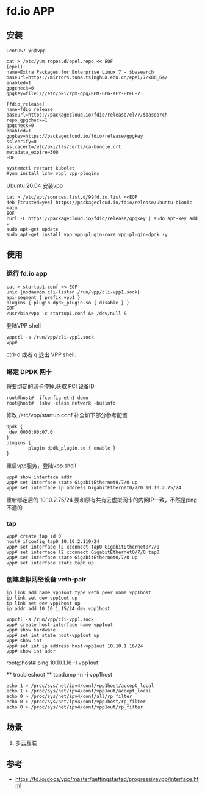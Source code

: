 # fd.io APP

## 安装

```
CentOS7 安装vpp 

cat > /etc/yum.repos.d/epel.repo << EOF
[epel]
name=Extra Packages for Enterprise Linux 7 - $basearch
baseurl=https://mirrors.tuna.tsinghua.edu.cn/epel/7/x86_64/
enabled=1
gpgcheck=0
gpgkey=file:///etc/pki/rpm-gpg/RPM-GPG-KEY-EPEL-7

[fdio_release]
name=fdio_release
baseurl=https://packagecloud.io/fdio/release/el/7/$basearch
repo_gpgcheck=1
gpgcheck=0
enabled=1
gpgkey=https://packagecloud.io/fdio/release/gpgkey
sslverify=0
sslcacert=/etc/pki/tls/certs/ca-bundle.crt
metadata_expire=300
EOF

systemctl restart kubelet
#yum install lshw vppl vpp-plugins

```
Ubuntu 20.04 安装vpp

```
cat > /etc/apt/sources.list.d/99fd.io.list <<EOF
deb [trusted=yes] https://packagecloud.io/fdio/release/ubuntu bionic main
EOF
curl -L https://packagecloud.io/fdio/release/gpgkey | sudo apt-key add -
sudo apt-get update
sudo apt-get install vpp vpp-plugin-core vpp-plugin-dpdk -y
```

## 使用

### 运行 fd.io app
```
cat > startup1.conf << EOF
unix {nodaemon cli-listen /run/vpp/cli-vpp1.sock}
api-segment { prefix vpp1 }
plugins { plugin dpdk_plugin.so { disable } }
EOF
/usr/bin/vpp -c startup1.conf &> /dev/null &
```


登陆VPP shell 

```
vppctl -s /run/vpp/cli-vpp1.sock
vpp# 
```

ctrl-d 或者 q 退出 VPP shell.


### 绑定 DPDK 网卡

将要绑定的网卡停掉,获取 PCI 设备ID 

```
root@host#  ifconfig eth1 down
root@host#  lshw -class network -businfo 
```

修改 /etc/vpp/startup.conf 补全如下部分参考配置

```
dpdk {
 dev 0000:00:07.0
}
plugins {
        plugin dpdk_plugin.so { enable }
}
```

重启vpp服务，登陆vpp shell

```
vpp# show interface addr   
vpp# set interface state GigabitEthernet0/7/0 up
vpp# set interface ip address GigabitEthernet0/7/0 10.10.2.75/24  
```

重新绑定后的 10.10.2.75/24 要和原有共有云虚拟网卡的内网IP一致，不然是ping不通的 

### tap 

```
vpp# create tap id 0
host# ifconfig tap0 10.10.2.119/24
vpp# set interface l2 xconnect tap0 GigabitEthernet0/7/0
vpp# set interface l2 xconnect GigabitEthernet0/7/0 tap0
vpp# set interface state GigabitEthernet0/7/0 up                             
vpp# set interface state tap0 up
```

### 创建虚拟网络设备 veth-pair 

```
ip link add name vpp1out type veth peer name vpp1host
ip link set dev vpp1out up
ip link set dev vpp1host up
ip addr add 10.10.1.15/24 dev vpp1host
```

```
vppctl -s /run/vpp/cli-vpp1.sock
vpp# create host-interface name vpp1out
vpp# show hardware
vpp# set int state host-vpp1out up
vpp# show int
vpp# set int ip address host-vpp1out 10.10.1.16/24
vpp# show int addr
``` 

root@host# ping 10.10.1.16 -I vpp1out


** troubleshoot **
tcpdump -n -i vpp1host 

```
echo 1 > /proc/sys/net/ipv4/conf/vpp1host/accept_local
echo 1 > /proc/sys/net/ipv4/conf/vpp1out/accept_local
echo 0 > /proc/sys/net/ipv4/conf/all/rp_filter
echo 0 > /proc/sys/net/ipv4/conf/vpp1host/rp_filter
echo 0 > /proc/sys/net/ipv4/conf/vpp1out/rp_filter
```

## 场景

1. 多云互联

## 参考

* https://fd.io/docs/vpp/master/gettingstarted/progressivevpp/interface.html
